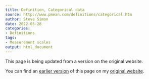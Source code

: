 ```yaml
---
title: Definition, Categorical data
source: http://www.pmean.com/definitions/categorical.htm
author: Steve Simon
date: 2022-05-28
categories:
- Definitions
tags:
- Measurement scales
output: html_document
---
```


This page is being updated from a version on the original website.

<!---More--->


You can find an [earlier version][sim1] of this page on my [original website][sim2].

[sim1]: http://www.pmean.com/definitions/categorical.htm
[sim2]: http://www.pmean.com/original_site.html
